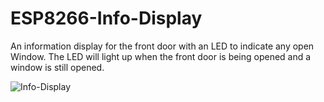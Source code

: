 # ESP8266-Info-Display

 An information display for the front door with an LED to indicate any open Window.
 The LED will light up when the front door is being opened and a window is still opened.

![Info-Display](display.png)